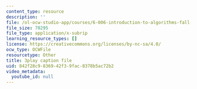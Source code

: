 ```yaml
---
content_type: resource
description: ''
file: /ol-ocw-studio-app/courses/6-006-introduction-to-algorithms-fall-2011/842f28c9836942f39fac8378b5ac72b2_Aa2sqUhIn-E.srt
file_size: 70295
file_type: application/x-subrip
learning_resource_types: []
license: https://creativecommons.org/licenses/by-nc-sa/4.0/
ocw_type: OCWFile
resourcetype: Other
title: 3play caption file
uid: 842f28c9-8369-42f3-9fac-8378b5ac72b2
video_metadata:
  youtube_id: null
---
```

